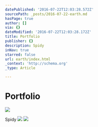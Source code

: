 ```yaml
---
datePublished: '2016-07-22T12:03:28.572Z'
sourcePath: _posts/2016-07-22-earth.md
hasPage: true
author: []
via: {}
dateModified: '2016-07-22T12:03:28.172Z'
title: Portfolio
publisher: {}
description: Spidy
inNav: true
starred: false
url: earth/index.html
_context: 'http://schema.org'
_type: Article

---
```

# Portfolio
![](https://the-grid-user-content.s3-us-west-2.amazonaws.com/6508bd04-56b5-4f5d-8d8e-cb697aefa86a.jpg)

Spidy
![](https://the-grid-user-content.s3-us-west-2.amazonaws.com/24023491-b2bb-4662-8fde-5b115156975b.jpg)
![](https://the-grid-user-content.s3-us-west-2.amazonaws.com/c25373b6-e486-49d9-9429-aeb633941f26.jpg)